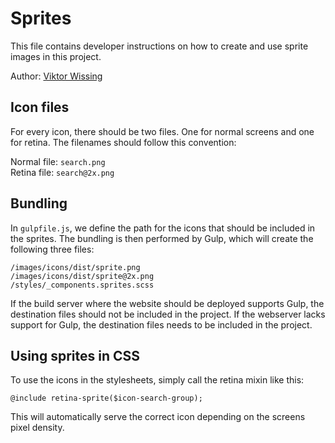 ﻿# Sprites
This file contains developer instructions on how to create and use sprite images in this project.

Author: [Viktor Wissing](mailto:viktor.wissing@cgi.com)

## Icon files
For every icon, there should be two files. One for normal screens and one for retina. The filenames should follow this convention:

Normal file: `search.png`<br />
Retina file: `search@2x.png`

## Bundling
In `gulpfile.js`, we define the path for the icons that should be included in the sprites. The bundling is then performed by Gulp, which will create the following three files:

`/images/icons/dist/sprite.png`<br />
`/images/icons/dist/sprite@2x.png`<br />
`/styles/_components.sprites.scss`

If the build server where the website should be deployed supports Gulp, the destination files should not be included in the project. If the webserver lacks support for Gulp, the destination files needs to be included in the project.

## Using sprites in CSS
To use the icons in the stylesheets, simply call the retina mixin like this:

`@include retina-sprite($icon-search-group);`

This will automatically serve the correct icon depending on the screens pixel density.
